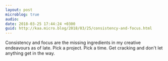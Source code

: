 ```yaml
---
layout: post
microblog: true
audio: 
date: 2018-03-25 17:44:24 +0300
guid: http://kaa.micro.blog/2018/03/25/consistency-and-focus.html
---
```

Consistency and focus are the missing ingredients in my creative endeavours as of late. Pick a project. Pick a time. Get cracking and don't let anything get in the way.
